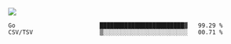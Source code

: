 ![](https://github-profile-summary-cards.vercel.app/api/cards/profile-details?username=igtm&theme=dracula)
<!--START_SECTION:waka-->

```text
Go                        ████████████████████████▓   99.29 %
CSV/TSV                   ▒░░░░░░░░░░░░░░░░░░░░░░░░   00.71 %
```

<!--END_SECTION:waka-->
